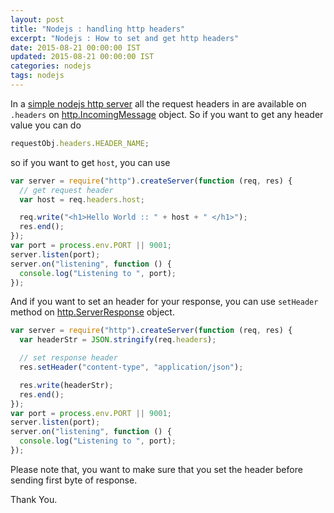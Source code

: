 ```yaml
---
layout: post
title: "Nodejs : handling http headers"
excerpt: "Nodejs : How to set and get http headers"
date: 2015-08-21 00:00:00 IST
updated: 2015-08-21 00:00:00 IST
categories: nodejs
tags: nodejs
---
```


In a [simple nodejs http server](/2015/08/nodejs-simple-http-server.html) all the request headers in are available on `.headers` on [http.IncomingMessage](https://nodejs.org/api/http.html#http_http_incomingmessage) object. So if you want to get any header value you can do

```js
requestObj.headers.HEADER_NAME;
```

so if you want to get `host`, you can use

```js
var server = require("http").createServer(function (req, res) {
  // get request header
  var host = req.headers.host;

  req.write("<h1>Hello World :: " + host + " </h1>");
  res.end();
});
var port = process.env.PORT || 9001;
server.listen(port);
server.on("listening", function () {
  console.log("Listening to ", port);
});
```

And if you want to set an header for your response, you can use `setHeader` method on [http.ServerResponse](https://nodejs.org/api/http.html#http_class_http_serverresponse) object.

```js
var server = require("http").createServer(function (req, res) {
  var headerStr = JSON.stringify(req.headers);

  // set response header
  res.setHeader("content-type", "application/json");

  res.write(headerStr);
  res.end();
});
var port = process.env.PORT || 9001;
server.listen(port);
server.on("listening", function () {
  console.log("Listening to ", port);
});
```

Please note that, you want to make sure that you set the header before sending first byte of response.

Thank You.
